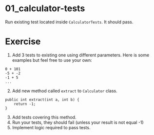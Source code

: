 # 01_calculator-tests

Run existing test located inside `CalculatorTests`. It should pass.


# Exercise

1. Add 3 tests to existing one using different parameters. Here is some examples but feel free to use your own:
```
0 + 101
-5 + -2
-1 + 5
...
```
2. Add new method called `extract` to `Calculator` class. 
```
public int extract(int a, int b) {
    return -1;
}
```
3. Add tests covering this method.
4. Run your tests, they should fail (unless your result is not equal -1)
4. Implement logic required to pass tests.